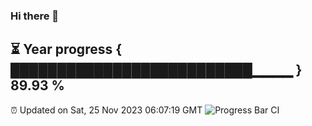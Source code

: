 ### Hi there 👋
⏳ Year progress { ██████████████████████████▁▁▁▁ } 89.93 %
---
⏰ Updated on Sat, 25 Nov 2023 06:07:19 GMT
![Progress Bar CI](https://github.com/Moyi321/Moyi321/workflows/Progress%20Bar%20CI/badge.svg)
